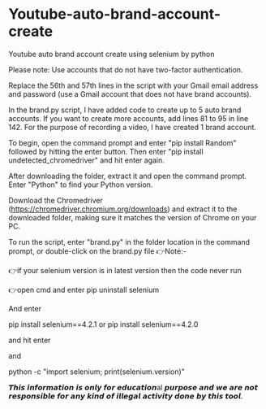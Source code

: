# Youtube-auto-brand-account-create
Youtube auto brand account create using selenium by python

Please note: Use accounts that do not have two-factor authentication.

Replace the 56th and 57th lines in the script with your Gmail email address and password (use a Gmail account that does not have brand accounts).

In the brand.py script, I have added code to create up to 5 auto brand accounts. If you want to create more accounts, add lines 81 to 95 in line 142. For the purpose of recording a video, I have created 1 brand account.

To begin, open the command prompt and enter "pip install Random" followed by hitting the enter button. Then enter "pip install undetected_chromedriver" and hit enter again.

After downloading the folder, extract it and open the command prompt. Enter "Python" to find your Python version.

Download the Chromedriver (https://chromedriver.chromium.org/downloads) and extract it to the downloaded folder, making sure it matches the version of Chrome on your PC.

To run the script, enter "brand.py" in the folder location in the command prompt, or double-click on the brand.py file
👉Note:-

👉if your selenium version is in latest version then the code never run

👉open cmd and enter pip uninstall selenium

And enter

pip install selenium==4.2.1 or pip install selenium==4.2.0

and hit enter

and

python -c "import selenium; print(selenium.version)"

𝙏𝙝𝙞𝙨 𝙞𝙣𝙛𝙤𝙧𝙢𝙖𝙩𝙞𝙤𝙣 𝙞𝙨 𝙤𝙣𝙡𝙮 𝙛𝙤𝙧 𝙚𝙙𝙪𝙘𝙖𝙩𝙞𝙤𝙣al 𝙥𝙪𝙧𝙥𝙤𝙨𝙚 𝙖𝙣𝙙 𝙬𝙚 𝙖𝙧𝙚 𝙣𝙤𝙩 𝙧𝙚𝙨𝙥𝙤𝙣𝙨𝙞𝙗𝙡𝙚 𝙛𝙤𝙧 𝙖𝙣𝙮 𝙠𝙞𝙣𝙙 𝙤𝙛 𝙞𝙡𝙡𝙚𝙜𝙖𝙡 𝙖𝙘𝙩𝙞𝙫𝙞𝙩𝙮 𝙙𝙤𝙣𝙚 𝙗𝙮 𝙩𝙝𝙞𝙨 𝙩𝙤𝙤𝙡.
